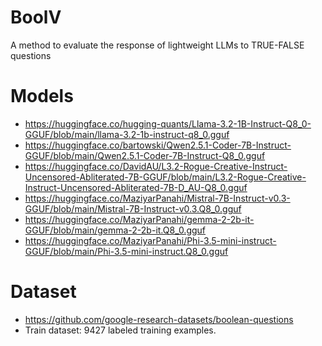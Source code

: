 # BoolV
A method to evaluate the response of lightweight LLMs to TRUE-FALSE questions

# Models
- https://huggingface.co/hugging-quants/Llama-3.2-1B-Instruct-Q8_0-GGUF/blob/main/llama-3.2-1b-instruct-q8_0.gguf
- https://huggingface.co/bartowski/Qwen2.5.1-Coder-7B-Instruct-GGUF/blob/main/Qwen2.5.1-Coder-7B-Instruct-Q8_0.gguf
- https://huggingface.co/DavidAU/L3.2-Rogue-Creative-Instruct-Uncensored-Abliterated-7B-GGUF/blob/main/L3.2-Rogue-Creative-Instruct-Uncensored-Abliterated-7B-D_AU-Q8_0.gguf
- https://huggingface.co/MaziyarPanahi/Mistral-7B-Instruct-v0.3-GGUF/blob/main/Mistral-7B-Instruct-v0.3.Q8_0.gguf
- https://huggingface.co/MaziyarPanahi/gemma-2-2b-it-GGUF/blob/main/gemma-2-2b-it.Q8_0.gguf
- https://huggingface.co/MaziyarPanahi/Phi-3.5-mini-instruct-GGUF/blob/main/Phi-3.5-mini-instruct.Q8_0.gguf

# Dataset
- https://github.com/google-research-datasets/boolean-questions
- Train dataset: 9427 labeled training examples.
